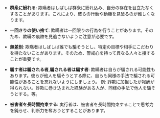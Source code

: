 - **群衆に紛れる**: 欺瞞者はしばしば群衆に紛れ込み、自分の存在を目立たなくすることがあります。これにより、彼らの行動や動機を見破るのが難しくなります。

- **一回きりの使い捨て**: 欺瞞者は一回限りの行為を行うことがあります。そのため、欺瞞の痕跡を見逃さないように注意が必要です。

- **無差別**: 欺瞞者はしばしば誰でも騙そうとし、特定の目標や相手にこだわりを持たないことがあります。そのため、警戒心を持って異なる人々と接することが重要です。

- **騙す者は騙される者,騙される者は騙す者**: 欺瞞者は自らが騙される可能性もあります。彼らが他人を騙そうとする際に、自らも同様の手法で騙される可能性があることを忘れないようにしましょう。
例: 詐欺に加担したが報酬が得られない。詐欺に巻き込まれた経験がある人が、同様の手法で他人を騙そうとする。等。

- **被害者を長時間拘束する**: 実行者は、被害者を長時間拘束することで思考力を鈍らせ、判断力を奪おうとすることがあります。 